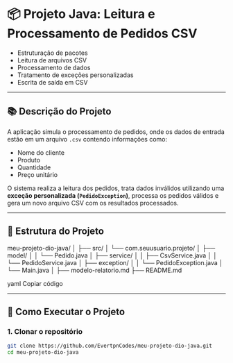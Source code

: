 # 📦 Projeto Java: Leitura e Processamento de Pedidos CSV

- Estruturação de pacotes
- Leitura de arquivos CSV
- Processamento de dados
- Tratamento de exceções personalizadas
- Escrita de saída em CSV

---

## 📚 Descrição do Projeto

A aplicação simula o processamento de pedidos, onde os dados de entrada estão em um arquivo `.csv` contendo informações como:

- Nome do cliente
- Produto
- Quantidade
- Preço unitário

O sistema realiza a leitura dos pedidos, trata dados inválidos utilizando uma **exceção personalizada (`PedidoException`)**, processa os pedidos válidos e gera um novo arquivo CSV com os resultados processados.

---

## 📁 Estrutura do Projeto

meu-projeto-dio-java/
│
├── src/
│ └── com.seuusuario.projeto/
│ ├── model/
│ │ └── Pedido.java
│ ├── service/
│ │ ├── CsvService.java
│ │ └── PedidoService.java
│ ├── exception/
│ │ └── PedidoException.java
│ └── Main.java
│
├── modelo-relatorio.md
├── README.md

yaml
Copiar código

---

## 🚀 Como Executar o Projeto

### 1. Clonar o repositório

```bash
git clone https://github.com/EvertpnCodes/meu-projeto-dio-java.git
cd meu-projeto-dio-java
